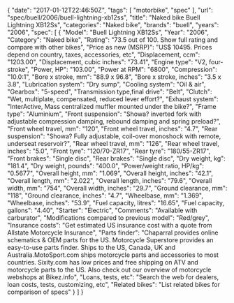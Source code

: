 {
    "date": "2017-01-12T22:46:50Z",
    "tags": [
        "motorbike",
        "spec"
    ],
    "url": "spec\/buell\/2006\/buell-lightning-xb12ss",
    "title": "Naked bike Buell Lightning XB12Ss",
    "categories": "Naked bike",
    "brands": "buell",
    "years": "2006",
    "spec": [
        {
            "Model": "Buell Lightning XB12Ss",
            "Year": "2006",
            "Category": "Naked bike",
            "Rating": "73.5 out of 100. Show full rating and compare with other bikes",
            "Price as new (MSRP)": "US$ 10495.   Prices depend on country, taxes, accessories, etc",
            "Displacement, ccm": "1203.00",
            "Displacement, cubic inches": "73.41",
            "Engine type": "V2, four-stroke",
            "Power, HP": "103.00",
            "Power at RPM": "6800",
            "Compression": "10.0:1",
            "Bore x stroke, mm": "88.9 x 96.8",
            "Bore x stroke, inches": "3.5 x 3.8",
            "Lubrication system": "Dry sump",
            "Cooling system": "Oil & air",
            "Gearbox": "5-speed",
            "Transmission type,final drive": "Belt",
            "Clutch": "Wet, multiplate, compensated, reduced lever effort?",
            "Exhaust system": "InterActive, Mass centralized muffler mounted under the bike?",
            "Frame type": "Aluminium",
            "Front suspension": "Showa? inverted fork with adjustable compression damping, rebound damping and spring preload?",
            "Front wheel travel, mm": "120",
            "Front wheel travel, inches": "4.7",
            "Rear suspension": "Showa? Fully adjustable, coil-over monoshock with remote, underseat reservoir?",
            "Rear wheel travel, mm": "126",
            "Rear wheel travel, inches": "5.0",
            "Front tyre": "120\/70-ZR17",
            "Rear tyre": "180\/55-ZR17",
            "Front brakes": "Single disc",
            "Rear brakes": "Single disc",
            "Dry weight, kg": "181.4",
            "Dry weight, pounds": "400.0",
            "Power\/weight ratio, HP\/kg": "0.5677",
            "Overall height, mm": "1.069",
            "Overall height, inches": "42.1",
            "Overall length, mm": "2.022",
            "Overall length, inches": "79.6",
            "Overall width, mm": "754",
            "Overall width, inches": "29.7",
            "Ground clearance, mm": "118",
            "Ground clearance, inches": "4.7",
            "Wheelbase, mm": "1.369",
            "Wheelbase, inches": "53.9",
            "Fuel capacity, litres": "16.65",
            "Fuel capacity, gallons": "4.40",
            "Starter": "Electric",
            "Comments": "Available with carburator",
            "Modifications compared to previous model": "Red\/grey",
            "Insurance costs": "Get estimated US insurance cost with a quote from Allstate Motorcycle Insurance",
            "Parts finder": "Chaparral provides online schematics & OEM parts for the US.   Motorcycle Superstore provides an easy-to-use parts finder. Ships to the US, Canada, UK and Australia.MotoSport.com ships motorcycle parts and accessories to most countries.    Sixity.com has low prices and free shipping on ATV and motorcycle parts to the US. Also check out our overview of motorcycle webshops at Bikez.info",
            "Loans, tests, etc": "Search the web for dealers, loan costs, tests, customizing, etc",
            "Related bikes": "List related bikes for comparison of specs"
        }
    ]
}